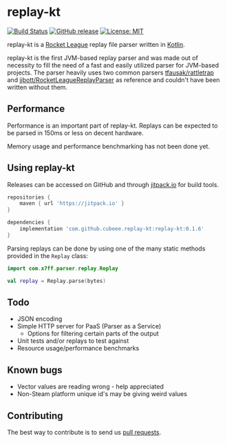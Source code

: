 # replay-kt
[![Build Status](https://travis-ci.com/cubeee/replay-kt.svg?branch=master)](https://travis-ci.com/cubeee/replay-kt)
[![GitHub release](https://img.shields.io/github/release/cubeee/replay-kt.svg)](https://github.com/cubeee/replay-kt/releases)
[![License: MIT](https://img.shields.io/badge/License-MIT-yellow.svg)](https://opensource.org/licenses/MIT)

replay-kt is a [Rocket League](https://www.rocketleague.com/) replay file parser written in [Kotlin](https://kotlinlang.org/).

replay-kt is the first JVM-based replay parser and was made out of necessity to 
fill the need of a fast and easily utilized parser for JVM-based projects.
The parser heavily uses two common parsers [tfausak/rattletrap](https://github.com/tfausak/rattletrap) and [jjbott/RocketLeagueReplayParser](https://github.com/jjbott/RocketLeagueReplayParser)
as reference and couldn't have been written without them.

## Performance

Performance is an important part of replay-kt. Replays can be expected to be parsed in 150ms or less on decent hardware.

Memory usage and performance benchmarking has not been done yet.

## Using replay-kt

Releases can be accessed on GitHub and through [jitpack.io](https://jitpack.io/private#cubeee/replay-kt/) for build tools.

```gradle
repositories {
    maven { url 'https://jitpack.io' }
}

dependencies {
    implementation 'com.github.cubeee.replay-kt:replay-kt:0.1.6'
}
```

Parsing replays can be done by using one of the many static methods provided in the ``Replay`` class:
````kotlin
import com.x7ff.parser.replay.Replay

val replay = Replay.parse(bytes)
````

## Todo
* JSON encoding
* Simple HTTP server for PaaS (Parser as a Service)
  * Options for filtering certain parts of the output
* Unit tests and/or replays to test against
* Resource usage/performance benchmarks

## Known bugs
* Vector values are reading wrong - help appreciated
* Non-Steam platform unique id's may be giving weird values

## Contributing

The best way to contribute is to send us [pull requests](https://help.github.com/articles/about-pull-requests/).